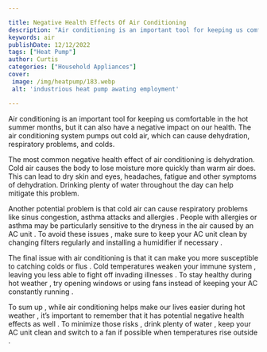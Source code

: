 ```yaml
---

title: Negative Health Effects Of Air Conditioning
description: "Air conditioning is an important tool for keeping us comfortable in the hot summer months, but it can also have a negative impact ...scroll on and keep learning"
keywords: air
publishDate: 12/12/2022
tags: ["Heat Pump"]
author: Curtis
categories: ["Household Appliances"]
cover: 
 image: /img/heatpump/183.webp
 alt: 'industrious heat pump awating employment'

---
```


Air conditioning is an important tool for keeping us comfortable in the hot summer months, but it can also have a negative impact on our health. The air conditioning system pumps out cold air, which can cause dehydration, respiratory problems, and colds. 

The most common negative health effect of air conditioning is dehydration. Cold air causes the body to lose moisture more quickly than warm air does. This can lead to dry skin and eyes, headaches, fatigue and other symptoms of dehydration. Drinking plenty of water throughout the day can help mitigate this problem. 

Another potential problem is that cold air can cause respiratory problems like sinus congestion, asthma attacks and allergies . People with allergies or asthma may be particularly sensitive to the dryness in the air caused by an AC unit . To avoid these issues , make sure to keep your AC unit clean by changing filters regularly and installing a humidifier if necessary . 

The final issue with air conditioning is that it can make you more susceptible to catching colds or flus . Cold temperatures weaken your immune system , leaving you less able to fight off invading illnesses . To stay healthy during hot weather , try opening windows or using fans instead of keeping your AC constantly running . 

To sum up , while air conditioning helps make our lives easier during hot weather , it’s important to remember that it has potential negative health effects as well . To minimize those risks , drink plenty of water , keep your AC unit clean and switch to a fan if possible when temperatures rise outside .
